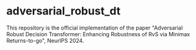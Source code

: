 # adversarial_robust_dt
This repository is the official implementation of the paper "Adversarial Robust Decision Transformer: Enhancing Robustness of RvS via Minimax Returns-to-go", NeurIPS 2024.
